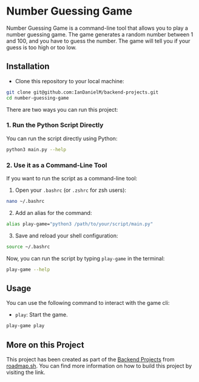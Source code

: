 # Number Guessing Game

Number Guessing Game is a command-line tool that allows you to play a number guessing game. The game generates a random number between 1 and 100, and you have to guess the number. The game will tell you if your guess is too high or too low.

## Installation

- Clone this repository to your local machine:

```bash
git clone git@github.com:IanDanielM/backend-projects.git
cd number-guessing-game
```

There are two ways you can run this project:

### 1. Run the Python Script Directly

You can run the script directly using Python:

```bash
python3 main.py --help
```

### 2. Use it as a Command-Line Tool

If you want to run the script as a command-line tool:

1. Open your `.bashrc` (or `.zshrc` for zsh users):

```bash
nano ~/.bashrc
```

2. Add an alias for the command:

```bash
alias play-game="python3 /path/to/your/script/main.py"
```

3. Save and reload your shell configuration:

```bash
source ~/.bashrc
```

Now, you can run the script by typing `play-game` in the terminal:

```bash
play-game --help
```

## Usage

You can use the following command to interact with the game cli:

- `play`: Start the game.

```bash
play-game play
```

## More on this Project

This project has been created as part of the [Backend Projects](https://roadmap.sh/projects/number-guessing-game) from [roadmap.sh](https://roadmap.sh/). You can find more information on how to build this project by visiting the link.
